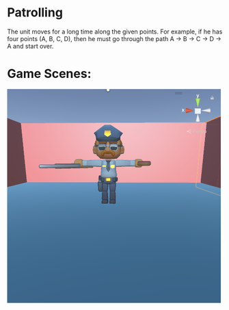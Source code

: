 # Patrolling
 The unit moves for a long time along the given points. For example, if he has four points (A, B, C, D), then he must go through the path A -> B -> C -> D -> A and start over.

<h1>Game Scenes:</h1>
<img src="https://github.com/DenisPavlov0/Patrolling/raw/main/Image.png" alt="Image" width="500" height="500"> 
